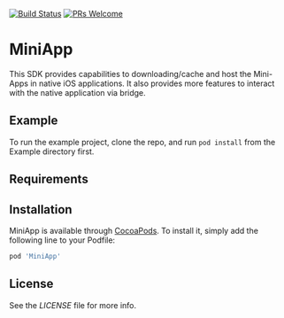 [![Build Status](https://travis-ci.org/rakutentech/ios-mini-apps.svg?branch=master)](https://travis-ci.org/rakutentech/ios-mini-apps)
[![PRs Welcome](https://img.shields.io/badge/PRs-welcome-brightgreen.svg?style=flat-square)](http://makeapullrequest.com)

# MiniApp

This SDK provides capabilities to downloading/cache and host the Mini-Apps in native iOS applications. It also provides more features to interact with the native application via bridge.

## Example

To run the example project, clone the repo, and run `pod install` from the Example directory first.

## Requirements

## Installation

MiniApp is available through [CocoaPods](https://cocoapods.org). To install
it, simply add the following line to your Podfile:

```ruby
pod 'MiniApp'
```

## License

See the *LICENSE* file for more info.